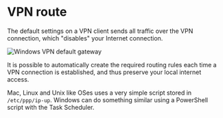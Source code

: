 # VPN route

The default settings on a VPN client sends all traffic over the VPN connection, which "disables" your Internet connection. 

![Windows VPN default gateway](/VPN-route/Windows/vpn-default_gateway_windows.png)

It is possible to automatically create the required routing rules each time a VPN connection is established, and thus preserve your local internet access.

Mac, Linux and Unix like OSes uses a very simple script stored in `/etc/ppp/ip-up`.
Windows can do something similar using a PowerShell script with the Task Scheduler.
